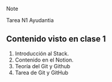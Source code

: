 >[!NOTE]
Tarea N1 Ayudantia

## Contenido visto en clase 1

1. Introducción al Stack.
2. Contenido en el Notion.
3. Teoría del Git y Github
4. Tarea de Git y GitHub
